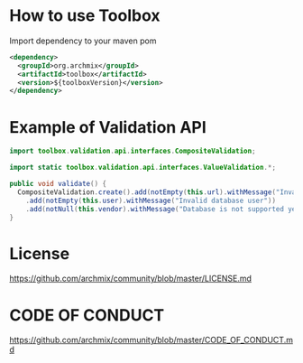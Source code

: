 # How to use Toolbox

Import dependency to your maven pom
```xml
<dependency>
  <groupId>org.archmix</groupId>
  <artifactId>toolbox</artifactId>
  <version>${toolboxVersion}</version>
</dependency>
```
# Example of Validation API

``` java
import toolbox.validation.api.interfaces.CompositeValidation;

import static toolbox.validation.api.interfaces.ValueValidation.*;

public void validate() {
  CompositeValidation.create().add(notEmpty(this.url).withMessage("Invalid database url"))
    .add(notEmpty(this.user).withMessage("Invalid database user"))
    .add(notNull(this.vendor).withMessage("Database is not supported yet")).validate();
}
```

# License
https://github.com/archmix/community/blob/master/LICENSE.md

# CODE OF CONDUCT
https://github.com/archmix/community/blob/master/CODE_OF_CONDUCT.md
